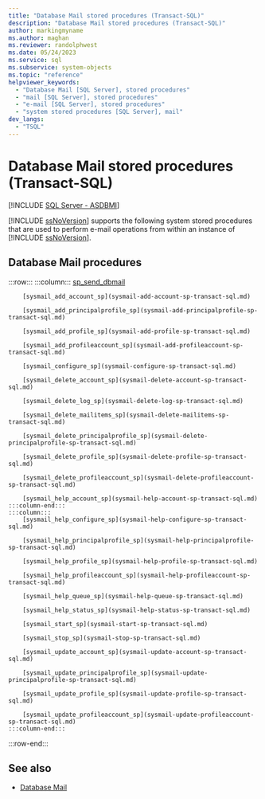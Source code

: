 ```yaml
---
title: "Database Mail stored procedures (Transact-SQL)"
description: "Database Mail stored procedures (Transact-SQL)"
author: markingmyname
ms.author: maghan
ms.reviewer: randolphwest
ms.date: 05/24/2023
ms.service: sql
ms.subservice: system-objects
ms.topic: "reference"
helpviewer_keywords:
  - "Database Mail [SQL Server], stored procedures"
  - "mail [SQL Server], stored procedures"
  - "e-mail [SQL Server], stored procedures"
  - "system stored procedures [SQL Server], mail"
dev_langs:
  - "TSQL"
---
```

# Database Mail stored procedures (Transact-SQL)

[!INCLUDE [SQL Server - ASDBMI](../../includes/applies-to-version/sql-asdbmi.md)]

[!INCLUDE [ssNoVersion](../../includes/ssnoversion-md.md)] supports the following system stored procedures that are used to perform e-mail operations from within an instance of [!INCLUDE [ssNoVersion](../../includes/ssnoversion-md.md)].

## Database Mail procedures

:::row:::
    :::column:::
        [sp_send_dbmail](sp-send-dbmail-transact-sql.md)

        [sysmail_add_account_sp](sysmail-add-account-sp-transact-sql.md)

        [sysmail_add_principalprofile_sp](sysmail-add-principalprofile-sp-transact-sql.md)

        [sysmail_add_profile_sp](sysmail-add-profile-sp-transact-sql.md)

        [sysmail_add_profileaccount_sp](sysmail-add-profileaccount-sp-transact-sql.md)

        [sysmail_configure_sp](sysmail-configure-sp-transact-sql.md)

        [sysmail_delete_account_sp](sysmail-delete-account-sp-transact-sql.md)

        [sysmail_delete_log_sp](sysmail-delete-log-sp-transact-sql.md)

        [sysmail_delete_mailitems_sp](sysmail-delete-mailitems-sp-transact-sql.md)

        [sysmail_delete_principalprofile_sp](sysmail-delete-principalprofile-sp-transact-sql.md)

        [sysmail_delete_profile_sp](sysmail-delete-profile-sp-transact-sql.md)

        [sysmail_delete_profileaccount_sp](sysmail-delete-profileaccount-sp-transact-sql.md)

        [sysmail_help_account_sp](sysmail-help-account-sp-transact-sql.md)
    :::column-end:::
    :::column:::
        [sysmail_help_configure_sp](sysmail-help-configure-sp-transact-sql.md)

        [sysmail_help_principalprofile_sp](sysmail-help-principalprofile-sp-transact-sql.md)

        [sysmail_help_profile_sp](sysmail-help-profile-sp-transact-sql.md)

        [sysmail_help_profileaccount_sp](sysmail-help-profileaccount-sp-transact-sql.md)

        [sysmail_help_queue_sp](sysmail-help-queue-sp-transact-sql.md)

        [sysmail_help_status_sp](sysmail-help-status-sp-transact-sql.md)

        [sysmail_start_sp](sysmail-start-sp-transact-sql.md)

        [sysmail_stop_sp](sysmail-stop-sp-transact-sql.md)

        [sysmail_update_account_sp](sysmail-update-account-sp-transact-sql.md)

        [sysmail_update_principalprofile_sp](sysmail-update-principalprofile-sp-transact-sql.md)

        [sysmail_update_profile_sp](sysmail-update-profile-sp-transact-sql.md)

        [sysmail_update_profileaccount_sp](sysmail-update-profileaccount-sp-transact-sql.md)
    :::column-end:::
:::row-end:::

## See also

- [Database Mail](../../relational-databases/database-mail/database-mail.md)
